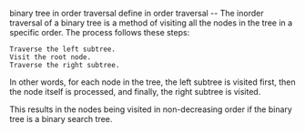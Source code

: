 binary tree in order traversal
define in order traversal --
The inorder traversal of a binary tree is a method of visiting all the nodes in the tree in a specific order. The process follows these steps:

    Traverse the left subtree.
    Visit the root node.
    Traverse the right subtree.

In other words, for each node in the tree, the left subtree is visited first, then the node itself is processed, and finally, the right subtree is visited.

This results in the nodes being visited in non-decreasing order if the binary tree is a binary search tree.